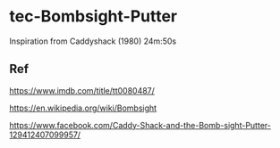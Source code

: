 # tec-Bombsight-Putter

Inspiration from Caddyshack (1980) 24m:50s


## Ref

https://www.imdb.com/title/tt0080487/

https://en.wikipedia.org/wiki/Bombsight

https://www.facebook.com/Caddy-Shack-and-the-Bomb-sight-Putter-129412407099957/


